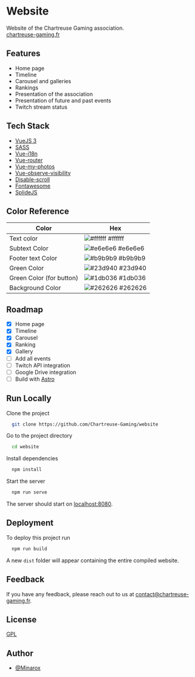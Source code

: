 # Website

Website of the Chartreuse Gaming association.  
[chartreuse-gaming.fr](https://chartreuse-gaming.fr/)

## Features

- Home page
- Timeline
- Carousel and galleries
- Rankings
- Presentation of the association
- Presentation of future and past events
- Twitch stream status

## Tech Stack

- [VueJS 3](https://vuejs.org/)
- [SASS](https://sass-lang.com/)
- [Vue-i18n](https://vue-i18n.intlify.dev/)
- [Vue-router](https://router.vuejs.org/)
- [Vue-my-photos](https://github.com/am283721/vue-my-photos)
- [Vue-observe-visibility](https://github.com/Akryum/vue-observe-visibility)
- [Disable-scroll](https://github.com/gilbarbara/disable-scroll#readme)
- [Fontawesome](https://fontawesome.com/)
- [SplideJS](https://splidejs.com/)
## Color Reference

| Color                    | Hex                                                              |
| ------------------------ | ---------------------------------------------------------------- |
| Text color               | ![#ffffff](https://via.placeholder.com/10/ffffff?text=+) #ffffff |
| Subtext Color            | ![#e6e6e6](https://via.placeholder.com/10/e6e6e6?text=+) #e6e6e6 |
| Footer text Color        | ![#b9b9b9](https://via.placeholder.com/10/b9b9b9?text=+) #b9b9b9 |
| Green Color              | ![#23d940](https://via.placeholder.com/10/23d940?text=+) #23d940 |
| Green Color (for button) | ![#1db036](https://via.placeholder.com/10/1db036?text=+) #1db036 |
| Background Color         | ![#262626](https://via.placeholder.com/10/262626?text=+) #262626 |

## Roadmap

- [x] Home page
- [x] Timeline
- [x] Carousel
- [x] Ranking
- [x] Gallery
- [ ] Add all events
- [ ] Twitch API integration
- [ ] Google Drive integration
- [ ] Build with [Astro](https://astro.build/)

## Run Locally

Clone the project

```bash
  git clone https://github.com/Chartreuse-Gaming/website
```

Go to the project directory

```bash
  cd website
```

Install dependencies

```bash
  npm install
```

Start the server

```bash
  npm run serve
```

The server should start on [localhost:8080](http://localhost:8080/).


## Deployment

To deploy this project run

```bash
  npm run build
```

A new `dist` folder will appear containing the entire compiled website.

## Feedback

If you have any feedback, please reach out to us at [contact@chartreuse-gaming.fr](mailto:contact@chartreuse-gaming.fr).


## License

[GPL](https://choosealicense.com/licenses/gpl-3.0/)


## Author

- [@Minarox](https://www.github.com/Minarox)
